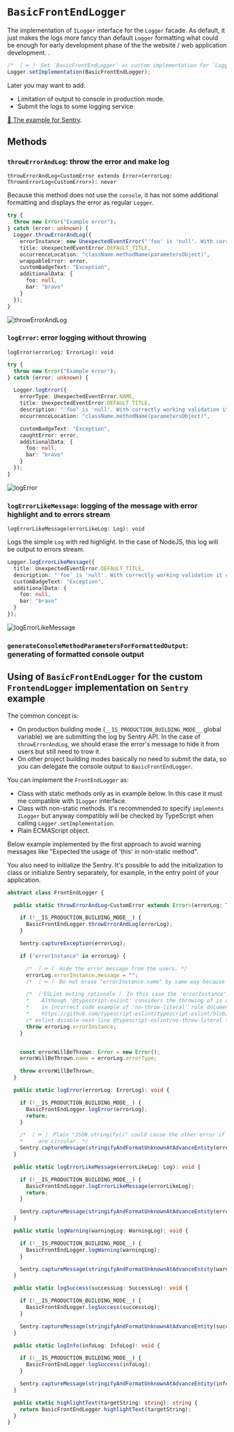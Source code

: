# `BasicFrontEndLogger`

The implementation of `ILogger` interface for the `Logger` facade.
As default, it just makes the logs more fancy than default `Logger` formatting what could be enough for early development
phase of the the website / web application development.
.

```typescript
/* 〔 ✏ 〕 Set `BasicFrontEndLogger` as custom implementation for `Logger` facade */
Logger.setImplementation(BasicFrontEndLogger);
```

Later you may want to add:

* Limitation of output to console in production mode.
* Submit the logs to some logging service.

[📖 The example for Sentry](#).


## Methods

### `throwErrorAndLog`: throw the error and make log

```
throwErrorAndLog<CustomError extends Error>(errorLog: ThrownErrorLog<CustomError>): never
```

Because this method does not use the `console`, it has not some additional formatting and displays the error as regular
`Logger`.

```typescript
try {
  throw new Error("Example error");
} catch (error: unknown) {
  Logger.throwErrorAndLog({
    errorInstance: new UnexpectedEventError("'foo' is 'null'. With correctly working validation it could not be."),
    title: UnexpectedEventError.DEFAULT_TITLE,
    occurrenceLocation: "className.methodName(parametersObject)",
    wrappableError: error,
    customBadgeText: "Exception",
    additionalData: {
      foo: null,
      bar: "bravo"
    }
  });
}
```

![throwErrorAndLog](Images/throwErrorAndLog-Example.png)


### `logError`: error logging without throwing

```
logError(errorLog: ErrorLog): void
```

```typescript
try {
  throw new Error("Example error");
} catch (error: unknown) {

  Logger.logError({
    errorType: UnexpectedEventError.NAME,
    title: UnexpectedEventError.DEFAULT_TITLE,
    description: "'foo' is 'null'. With correctly working validation it could not be.",
    occurrenceLocation: "className.methodName(parametersObject)",

    customBadgeText: "Exception",
    caughtError: error,
    additionalData: {
      foo: null,
      bar: "bravo"
    }
  });
}
```

![logError](Images/logError-Example.png)


### `logErrorLikeMessage`: logging of the message with error highlight and to errors stream

```
logErrorLikeMessage(errorLikeLog: Log): void
```

Logs the simple `Log` with red highlight. In the case of NodeJS, this log will be output to errors stream.

```typescript
Logger.logErrorLikeMessage({
  title: UnexpectedEventError.DEFAULT_TITLE,
  description: "'foo' is 'null'. With correctly working validation it could not be.",
  customBadgeText: "Exception",
  additionalData: {
    foo: null,
    bar: "bravo"
  }
});
```

![logErrorLikeMessage](Images/logErrorLikeMessage-Example.png)


### `generateConsoleMethodParametersForFormattedOutput`: generating of formatted console output


## Using of `BasicFrontEndLogger` for the custom `FrontendLogger` implementation on `Sentry` example

The common concept is:

* On production building mode (`__IS_PRODUCTION_BUILDING_MODE__` global variable) we are submitting the log by Sentry API.
  In the case of `throwErrorAndLog`, we should erase the error's message to hide it from users but still need to trow it.
* On other project building modes basically no need to submit the data, so you can delegate the console output to
  `BasicFrontEndLogger`.
  
You can implement the `FrontEndLogger` as:
* Class with static methods only as in example below. In this case it must me compatible with `ILogger` interface.
* Class with non-static methods. It's recommended to specify `implements ILogger` but anyway compatibly will be checked
  by TypeScript when calling `Logger.setImplementation`.
* Plain ECMAScript object.

Below example implemented by the first approach to avoid warning messages like "Expected the usage of 'this' in 
non-static method".

You also need to initialize the Sentry. It's possible to add the initialization to class or initialize Sentry separately,
for example, in the entry point of your application.

```typescript
abstract class FrontEndLogger {

  public static throwErrorAndLog<CustomError extends Error>(errorLog: ThrownErrorLog<CustomError>): never {

    if (!__IS_PRODUCTION_BUILDING_MODE__) {
      BasicFrontEndLogger.throwErrorAndLog(errorLog);
    }

    Sentry.captureException(errorLog);

    if ("errorInstance" in errorLog) {

      /* 〔 ✏ 〕 Hide the error message from the users. */
      errorLog.errorInstance.message = "";
      /* 〔 ✏ 〕 Do not erase "errorInstance.name" by same way because it could brake the errors interception. */

      /* 〔 ESLint muting rationale 〕 In this case the 'errorInstance' is the instance of 'Error' or it's inheritor.
      *    Although '@typescript-eslint' considers the throwing of is as a violation, this scenario has not been mentioned
      *    in incorrect code example of 'no-throw-literal' rule documentation.
      *    https://github.com/typescript-eslint/typescript-eslint/blob/master/packages/eslint-plugin/docs/rules/no-throw-literal.md */
      /* eslint-disable-next-line @typescript-eslint/no-throw-literal */
      throw errorLog.errorInstance;
    }


    const errorWillBeThrown: Error = new Error();
    errorWillBeThrown.name = errorLog.errorType;

    throw errorWillBeThrown;
  }

  public static logError(errorLog: ErrorLog): void {

    if (!__IS_PRODUCTION_BUILDING_MODE__) {
      BasicFrontEndLogger.logError(errorLog);
      return;
    }

    /* 〔 ✏ 〕 Plain "JSON.stringify()" could cause the other error if the "errorLog.caughtError" or "errorLog.additionalData"
    *     are circular. */
    Sentry.captureMessage(stringifyAndFormatUnknownAtAdvanceEntity(errorLog), Sentry.Severity.Error);
  }

  public static logErrorLikeMessage(errorLikeLog: Log): void {

    if (!__IS_PRODUCTION_BUILDING_MODE__) {
      BasicFrontEndLogger.logErrorLikeMessage(errorLikeLog);
      return;
    }

    Sentry.captureMessage(stringifyAndFormatUnknownAtAdvanceEntity(errorLikeLog), Sentry.Severity.Error);
  }

  public static logWarning(warningLog: WarningLog): void {

    if (!__IS_PRODUCTION_BUILDING_MODE__) {
      BasicFrontEndLogger.logWarning(warningLog);
    }

    Sentry.captureMessage(stringifyAndFormatUnknownAtAdvanceEntity(warningLog), Sentry.Severity.Warning);
  }

  public static logSuccess(successLog: SuccessLog): void {

    if (!__IS_PRODUCTION_BUILDING_MODE__) {
      BasicFrontEndLogger.logSuccess(successLog);
    }

    Sentry.captureMessage(stringifyAndFormatUnknownAtAdvanceEntity(successLog), Sentry.Severity.Log);
  }

  public static logInfo(infoLog: InfoLog): void {

    if (!__IS_PRODUCTION_BUILDING_MODE__) {
      BasicFrontEndLogger.logSuccess(infoLog);
    }

    Sentry.captureMessage(stringifyAndFormatUnknownAtAdvanceEntity(infoLog), Sentry.Severity.Info);
  }

  public static highlightText(targetString: string): string {
    return BasicFrontEndLogger.highlightText(targetString);
  }
}
```

